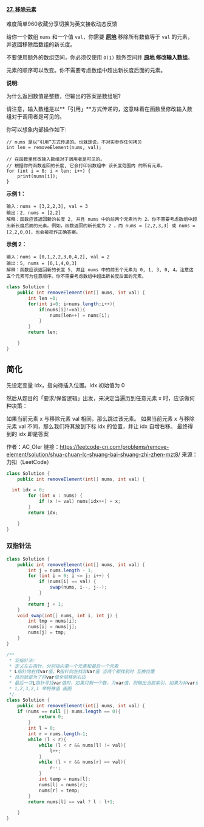 #### [27. 移除元素](https://leetcode-cn.com/problems/remove-element/)

难度简单960收藏分享切换为英文接收动态反馈

给你一个数组 `nums` 和一个值 `val`，你需要 **[原地](https://baike.baidu.com/item/原地算法)** 移除所有数值等于 `val` 的元素，并返回移除后数组的新长度。

不要使用额外的数组空间，你必须仅使用 `O(1)` 额外空间并 **[原地 ](https://baike.baidu.com/item/原地算法)修改输入数组**。

元素的顺序可以改变。你不需要考虑数组中超出新长度后面的元素。

 

**说明:**

为什么返回数值是整数，但输出的答案是数组呢?

请注意，输入数组是以**「引用」**方式传递的，这意味着在函数里修改输入数组对于调用者是可见的。

你可以想象内部操作如下:

```
// nums 是以“引用”方式传递的。也就是说，不对实参作任何拷贝
int len = removeElement(nums, val);

// 在函数里修改输入数组对于调用者是可见的。
// 根据你的函数返回的长度, 它会打印出数组中 该长度范围内 的所有元素。
for (int i = 0; i < len; i++) {
    print(nums[i]);
}
```

 

**示例 1：**

```
输入：nums = [3,2,2,3], val = 3
输出：2, nums = [2,2]
解释：函数应该返回新的长度 2, 并且 nums 中的前两个元素均为 2。你不需要考虑数组中超出新长度后面的元素。例如，函数返回的新长度为 2 ，而 nums = [2,2,3,3] 或 nums = [2,2,0,0]，也会被视作正确答案。
```

**示例 2：**

```
输入：nums = [0,1,2,2,3,0,4,2], val = 2
输出：5, nums = [0,1,4,0,3]
解释：函数应该返回新的长度 5, 并且 nums 中的前五个元素为 0, 1, 3, 0, 4。注意这五个元素可为任意顺序。你不需要考虑数组中超出新长度后面的元素。
```

 

```java
class Solution {
    public int removeElement(int[] nums, int val) {
        int len =0;
        for(int i=0; i<nums.length;i++){
            if(nums[i]!=val){
                nums[len++] = nums[i];
            }
        }
        return len;

    }
}
```

## 简化

先设定变量 idx，指向待插入位置。idx 初始值为 0

然后从题目的「要求/保留逻辑」出发，来决定当遍历到任意元素 x 时，应该做何种决策：

如果当前元素 x 与移除元素 val 相同，那么跳过该元素。
如果当前元素 x 与移除元素 val 不同，那么我们将其放到下标 idx 的位置，并让 idx 自增右移。
最终得到的 idx 即是答案

作者：AC_OIer
链接：https://leetcode-cn.com/problems/remove-element/solution/shua-chuan-lc-shuang-bai-shuang-zhi-zhen-mzt8/
来源：力扣（LeetCode）

```java
class Solution {
    public int removeElement(int[] nums, int val) {

  int idx = 0;
        for (int x : nums) {
            if (x != val) nums[idx++] = x;
        }
        return idx;

    }
}
```



### 双指针法

```java
class Solution {
    public int removeElement(int[] nums, int val) {
        int j = nums.length - 1;
        for (int i = 0; i <= j; i++) {
            if (nums[i] == val) {
                swap(nums, i--, j--);
            }
        }
        return j + 1;
    }
    void swap(int[] nums, int i, int j) {
        int tmp = nums[i];
        nums[i] = nums[j];
        nums[j] = tmp;
    }
}


```





```java
/**
 * 双指针法:
 * 定义左右指针，分别指向第一个元素和最后一个元素
 * L指针向右找var值。R指针向左找非Var值 当两个都找到时 互换位置
 * 目的就是为了将var值全部移到右边
 * 最后一次L指针寻找var值时，如果只剩一个数，为var值，则输出当前索引，如果为非var值，输入当前索引+1
 * 1,2,3,2,1 举特殊值 画图
 */
class Solution {
    public int removeElement(int[] nums, int val) {
    if (nums == null || nums.length == 0){
            return 0;
        }
        int l = 0;
        int r = nums.length-1;
        while (l < r){
            while (l < r && nums[l] != val){
                l++;
            }
            while (l < r && nums[r] == val){
                r--;
            }
            int temp = nums[l];
            nums[l] = nums[r];
            nums[r] = temp;
        }
        return nums[l] == val ? l : l+1;

    }
}
```

